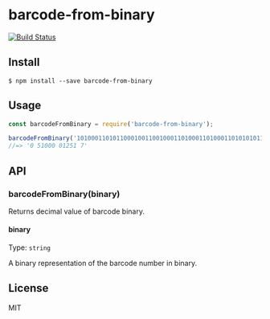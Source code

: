 # barcode-from-binary

[![Build Status](https://travis-ci.org/agarrharr/barcode-from-binary.svg?branch=master)](https://travis-ci.org/agarrharr/barcode-from-binary)

## Install

```
$ npm install --save barcode-from-binary
```

## Usage

```js
const barcodeFromBinary = require('barcode-from-binary');

barcodeFromBinary('10100011010110001001100100011010001101000110101010111001011001101101100100111011001101000100101')
//=> '0 51000 01251 7'
```

## API

### barcodeFromBinary(binary)

Returns decimal value of barcode binary.

#### binary

Type: `string`

A binary representation of the barcode number in binary.

## License

MIT
